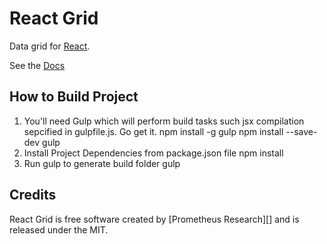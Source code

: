 # React Grid

Data grid for [React][].

See the [Docs](http://prometheusresearch.github.io/react-grid/)

## How to Build Project
1. You'll need Gulp which will perform build tasks such jsx compilation sepcified in gulpfile.js. Go get it. 
		npm install -g gulp
		npm install --save-dev gulp
2. Install Project Dependencies from package.json file 
		npm install
3. Run gulp to generate build folder
		gulp

## Credits

React Grid is free software created by [Prometheus Research][] and is released
under the MIT.

[React]: http://facebook.github.io/react/
[Prometheus Research, LLC]: http://prometheusresearch.com
